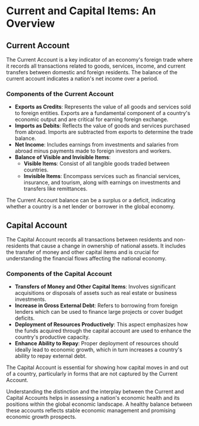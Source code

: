 # Current and Capital Items: An Overview

## Current Account

The Current Account is a key indicator of an economy's foreign trade where it records all transactions related to goods, services, income, and current transfers between domestic and foreign residents. The balance of the current account indicates a nation's net income over a period.

### Components of the Current Account

- **Exports as Credits**: Represents the value of all goods and services sold to foreign entities. Exports are a fundamental component of a country's economic output and are critical for earning foreign exchange.
- **Imports as Debits**: Reflects the value of goods and services purchased from abroad. Imports are subtracted from exports to determine the trade balance.
- **Net Income**: Includes earnings from investments and salaries from abroad minus payments made to foreign investors and workers.
- **Balance of Visible and Invisible Items**:
  - **Visible Items**: Consist of all tangible goods traded between countries.
  - **Invisible Items**: Encompass services such as financial services, insurance, and tourism, along with earnings on investments and transfers like remittances.

The Current Account balance can be a surplus or a deficit, indicating whether a country is a net lender or borrower in the global economy.

## Capital Account

The Capital Account records all transactions between residents and non-residents that cause a change in ownership of national assets. It includes the transfer of money and other capital items and is crucial for understanding the financial flows affecting the national economy.

### Components of the Capital Account

- **Transfers of Money and Other Capital Items**: Involves significant acquisitions or disposals of assets such as real estate or business investments.
- **Increase in Gross External Debt**: Refers to borrowing from foreign lenders which can be used to finance large projects or cover budget deficits.
- **Deployment of Resources Productively**: This aspect emphasizes how the funds acquired through the capital account are used to enhance the country's productive capacity.
- **Enhance Ability to Repay**: Proper deployment of resources should ideally lead to economic growth, which in turn increases a country's ability to repay external debt.

The Capital Account is essential for showing how capital moves in and out of a country, particularly in forms that are not captured by the Current Account.


Understanding the distinction and the interplay between the Current and Capital Accounts helps in assessing a nation's economic health and its positions within the global economic landscape. A healthy balance between these accounts reflects stable economic management and promising economic growth prospects.

